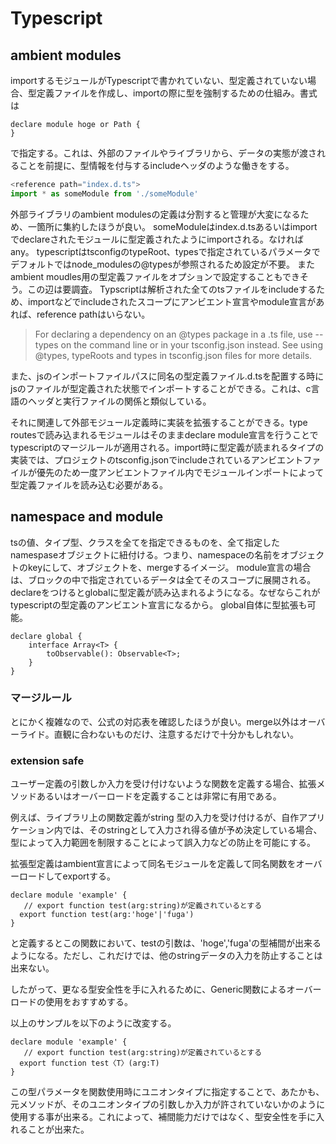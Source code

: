 # Typescript

## ambient modules

importするモジュールがTypescriptで書かれていない、型定義されていない場合、型定義ファイルを作成し、importの際に型を強制するための仕組み。書式は

```
declare module hoge or Path {
}
```
<reference path ="*.d.ts">で指定する。これは、外部のファイルやライブラリから、データの実態が渡されることを前提に、型情報を付与するincludeヘッダのような働きをする。

```ts
<reference path="index.d.ts">
import * as someModule from './someModule'
```
外部ライブラリのambient modulesの定義は分割すると管理が大変になるため、一箇所に集約したほうが良い。
someModuleはindex.d.tsあるいはimportでdeclareされたモジュールに型定義されたようにimportされる。なければany。
typescriptはtsconfigのtypeRoot、typesで指定されているパラメータでデフォルトではnode_modulesの@typesが参照されるため設定が不要。
またambient moudles用の型定義ファイルをオプションで設定することもできそう。この辺は要調査。
Typscriptは解析された全てのtsファイルをincludeするため、importなどでincludeされたスコープにアンビエント宣言やmodule宣言があれば、reference pathはいらない。

> For declaring a dependency on an @types package in a .ts file, use --types on the command line or in your tsconfig.json instead. See using @types, typeRoots and types in tsconfig.json files for more details.

また、jsのインポートファイルパスに同名の型定義ファイル.d.tsを配置する時にjsのファイルが型定義された状態でインポートすることができる。これは、c言語のヘッダと実行ファイルの関係と類似している。

それに関連して外部モジュール定義時に実装を拡張することができる。type routesで読み込まれるモジュールはそのままdeclare module宣言を行うことでtypescriptのマージルールが適用される。import時に型定義が読まれるタイプの実装では、プロジェクトのtsconfig.jsonでincludeされているアンビエントファイルが優先のため一度アンビエントファイル内でモジュールインポートによって型定義ファイルを読み込む必要がある。

## namespace and module

tsの値、タイプ型、クラスを全てを指定できるものを、全て指定したnamespaseオブジェクトに紐付ける。つまり、namespaceの名前をオブジェクトのkeyにして、オブジェクトを、mergeするイメージ。
module宣言の場合は、ブロックの中で指定されているデータは全てそのスコープに展開される。declareをつけるとglobalに型定義が読み込まれるようになる。なぜならこれがtypescriptの型定義のアンビエント宣言になるから。
global自体に型拡張も可能。
```
declare global {
    interface Array<T> {
        toObservable(): Observable<T>;
    }
}
```

### マージルール
とにかく複雑なので、公式の対応表を確認したほうが良い。merge以外はオーバーライド。直観に合わないものだけ、注意するだけで十分かもしれない。

### extension safe

ユーザー定義の引数しか入力を受け付けないような関数を定義する場合、拡張メソッドあるいはオーバーロードを定義することは非常に有用である。

例えば、ライブラリ上の関数定義がstring
型の入力を受け付けるが、自作アプリケーション内では、そのstringとして入力され得る値が予め決定している場合、型によって入力範囲を制限することによって誤入力などの防止を可能にする。

拡張型定義はambient宣言によって同名モジュールを定義して同名関数をオーバーロードしてexportする。

```
declare module 'example' {
   // export function test(arg:string)が定義されているとする
  export function test(arg:'hoge'|'fuga')
}
```

と定義するとこの関数において、testの引数は、'hoge','fuga'の型補間が出来るようになる。ただし、これだけでは、他のstringデータの入力を防止することは出来ない。

したがって、更なる型安全性を手に入れるために、Generic関数によるオーバーロードの使用をおすすめする。

以上のサンプルを以下のように改変する。

```
declare module 'example' {
   // export function test(arg:string)が定義されているとする
  export function test〈T〉(arg:T)
}
```

この型パラメータを関数使用時にユニオンタイプに指定することで、あたかも、元メソッドが、そのユニオンタイプの引数しか入力が許されていないかのように使用する事が出来る。これによって、補間能力だけではなく、型安全性を手に入れることが出来た。

